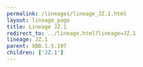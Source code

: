 ```yaml
---
permalink: /lineages/lineage_JZ.1.html
layout: lineage_page
title: Lineage JZ.1
redirect_to: ../lineage.html?lineage=JZ.1
lineage: JZ.1
parent: XBB.1.5.107
children: ['JZ.1']
---
```

